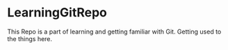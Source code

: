 # LearningGitRepo
This Repo is a part of learning and getting familiar with Git. Getting used to the things here.
